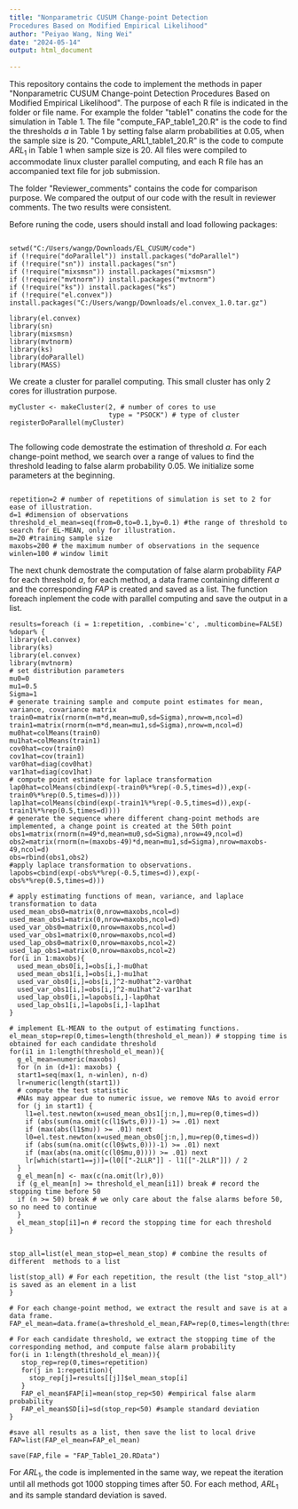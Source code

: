 ```yaml
---
title: "Nonparametric CUSUM Change-point Detection
Procedures Based on Modified Empirical Likelihood"
author: "Peiyao Wang, Ning Wei"
date: "2024-05-14"
output: html_document
 
---
```

 
This repository contains the code to implement the methods in paper  "Nonparametric CUSUM Change-point Detection
Procedures Based on Modified Empirical Likelihood". The purpose of each R file is indicated in the folder or file name. For example the folder "table1" conatins the code for the simulation in Table 1. The file "compute_FAP_table1_20.R" is the code to find the thresholds $a$ in Table 1 by setting false alarm probabilities at 0.05, when the sample size is 20. "Compute_ARL1_table1_20.R" is the code to compute $ARL_1$ in Table 1 when sample size is 20. All files were compiled to accommodate linux cluster parallel computing, and each R file has an accompanied text file for job submission. 

The folder "Reviewer_comments" contains the code for comparison purpose. We compared the output of our code with the result in reviewer comments. The two results were consistent.

Before runing the code, users should install and load following packages: 
```{r}

setwd("C:/Users/wangp/Downloads/EL_CUSUM/code")
if (!require("doParallel")) install.packages("doParallel")
if (!require("sn")) install.packages("sn")
if (!require("mixsmsn")) install.packages("mixsmsn")
if (!require("mvtnorm")) install.packages("mvtnorm")
if (!require("ks")) install.packages("ks")
if (!require("el.convex")) install.packages("C:/Users/wangp/Downloads/el.convex_1.0.tar.gz")
 
library(el.convex)
library(sn)
library(mixsmsn)
library(mvtnorm)
library(ks)
library(doParallel)
library(MASS)
```
We create a cluster for parallel computing. This small cluster has only 2 cores for illustration purpose.

```{r}
myCluster <- makeCluster(2, # number of cores to use
                         type = "PSOCK") # type of cluster
registerDoParallel(myCluster)


```
The following code demostrate the estimation of threshold $a$. For each change-point method, we search over a range of values to find the threshold leading to false alarm probability 0.05.
We initialize some parameters at the beginning.
```{r}
 
repetition=2 # number of repetitions of simulation is set to 2 for ease of illustration.
d=1 #dimension of observations
threshold_el_mean=seq(from=0,to=0.1,by=0.1) #the range of threshold to search for EL-MEAN, only for illustration.
m=20 #training sample size
maxobs=200 # the maximum number of observations in the sequence
winlen=100 # window limit

```

The next chunk demostrate the computation of false alarm probability $FAP$ for each threshold $a$, for each method, a data frame containing different $a$ and the corresponding $FAP$ is created  and saved as a list. The function foreach inplement the code with parallel computing and save the output in a list.

```{r}
results=foreach (i = 1:repetition, .combine='c', .multicombine=FALSE) %dopar% {
library(el.convex)
library(ks)
library(el.convex)
library(mvtnorm)
# set distribution parameters 
mu0=0
mu1=0.5
Sigma=1
# generate training sample and compute point estimates for mean, variance, covariance matrix
train0=matrix(rnorm(n=m*d,mean=mu0,sd=Sigma),nrow=m,ncol=d)
train1=matrix(rnorm(n=m*d,mean=mu1,sd=Sigma),nrow=m,ncol=d)
mu0hat=colMeans(train0)
mu1hat=colMeans(train1)
cov0hat=cov(train0)
cov1hat=cov(train1)
var0hat=diag(cov0hat)
var1hat=diag(cov1hat)
# compute point estimate for laplace transformation
lap0hat=colMeans(cbind(exp(-train0%*%rep(-0.5,times=d)),exp(-train0%*%rep(0.5,times=d))))
lap1hat=colMeans(cbind(exp(-train1%*%rep(-0.5,times=d)),exp(-train1%*%rep(0.5,times=d))))
# generate the sequence where different chang-point methods are implemented, a change point is created at the 50th point
obs1=matrix(rnorm(n=49*d,mean=mu0,sd=Sigma),nrow=49,ncol=d)
obs2=matrix(rnorm(n=(maxobs-49)*d,mean=mu1,sd=Sigma),nrow=maxobs-49,ncol=d)
obs=rbind(obs1,obs2)
#apply laplace transformation to observations.
lapobs=cbind(exp(-obs%*%rep(-0.5,times=d)),exp(-obs%*%rep(0.5,times=d)))

# apply estimating functions of mean, variance, and laplace transformation to data
used_mean_obs0=matrix(0,nrow=maxobs,ncol=d)
used_mean_obs1=matrix(0,nrow=maxobs,ncol=d)
used_var_obs0=matrix(0,nrow=maxobs,ncol=d)
used_var_obs1=matrix(0,nrow=maxobs,ncol=d)
used_lap_obs0=matrix(0,nrow=maxobs,ncol=2)
used_lap_obs1=matrix(0,nrow=maxobs,ncol=2)
for(i in 1:maxobs){
  used_mean_obs0[i,]=obs[i,]-mu0hat
  used_mean_obs1[i,]=obs[i,]-mu1hat
  used_var_obs0[i,]=obs[i,]^2-mu0hat^2-var0hat
  used_var_obs1[i,]=obs[i,]^2-mu1hat^2-var1hat
  used_lap_obs0[i,]=lapobs[i,]-lap0hat
  used_lap_obs1[i,]=lapobs[i,]-lap1hat
}

# implement EL-MEAN to the output of estimating functions.
el_mean_stop=rep(0,times=length(threshold_el_mean)) # stopping time is obtained for each candidate threshold
for(i1 in 1:length(threshold_el_mean)){
  g_el_mean=numeric(maxobs)
  for (n in (d+1): maxobs) {
  start1=seq(max(1, n-winlen), n-d)
  lr=numeric(length(start1))
  # compute the test statistic
  #NAs may appear due to numeric issue, we remove NAs to avoid error
  for (j in start1) {
    l1=el.test.newton(x=used_mean_obs1[j:n,],mu=rep(0,times=d))
    if (abs(sum(na.omit(c(l1$wts,0)))-1) >= .01) next
    if (max(abs(l1$mu)) >= .01) next
    l0=el.test.newton(x=used_mean_obs0[j:n,],mu=rep(0,times=d))
    if (abs(sum(na.omit(c(l0$wts,0)))-1) >= .01) next
    if (max(abs(na.omit(c(l0$mu,0)))) >= .01) next
    lr[which(start1==j)]=(l0[["-2LLR"]] - l1[["-2LLR"]]) / 2
  }
  g_el_mean[n] <- max(c(na.omit(lr),0))
  if (g_el_mean[n] >= threshold_el_mean[i1]) break # record the stopping time before 50
  if (n >= 50) break # we only care about the false alarms before 50, so no need to continue
  } 
  el_mean_stop[i1]=n # record the stopping time for each threshold
}

 
stop_all=list(el_mean_stop=el_mean_stop) # combine the results of different  methods to a list
              
list(stop_all) # For each repetition, the result (the list "stop_all") is saved as an element in a list              
}              
 
# For each change-point method, we extract the result and save is at a data frame.             
FAP_el_mean=data.frame(a=threshold_el_mean,FAP=rep(0,times=length(threshold_el_mean)),SD=rep(0,times=length(threshold_el_mean)))
 
# For each candidate threshold, we extract the stopping time of the corresponding method, and compute false alarm probability
for(i in 1:length(threshold_el_mean)){
   stop_rep=rep(0,times=repetition)
   for(j in 1:repetition){
     stop_rep[j]=results[[j]]$el_mean_stop[i]
   }
   FAP_el_mean$FAP[i]=mean(stop_rep<50) #empirical false alarm probability
   FAP_el_mean$SD[i]=sd(stop_rep<50) #sample standard deviation
}
 
#save all results as a list, then save the list to local drive 
FAP=list(FAP_el_mean=FAP_el_mean) 

save(FAP,file = "FAP_Table1_20.RData")
```
For $ARL_1$, the code is implemented in the same way, we repeat the iteration until all methods got 1000 stopping times after 50. For each method, $ARL_1$ and its sample standard deviation is saved.
 
